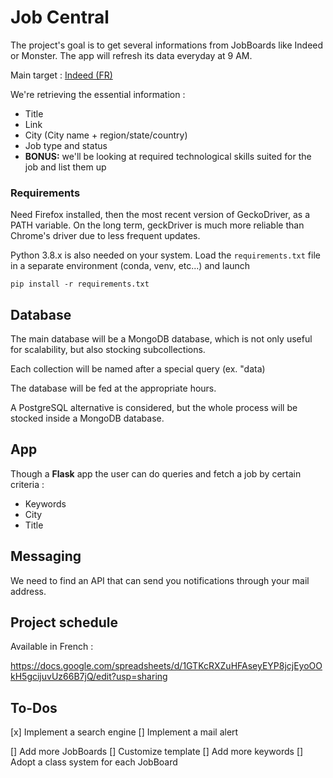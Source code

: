 # Job Central

The project's goal is to get several informations from JobBoards like Indeed or Monster. The app will refresh its data everyday at 9 AM.

Main target : [Indeed (FR)](https://www.indeed.fr/)

We're retrieving the essential information :
* Title
* Link
* City (City name + region/state/country)
* Job type and status
* **BONUS:** we'll be looking at required technological skills suited for the job and list them up

### Requirements

Need Firefox installed, then the most recent version of GeckoDriver, as a PATH variable. On the long term, geckDriver is much more reliable than Chrome's driver due to less frequent updates.

Python 3.8.x is also needed on your system. Load the `requirements.txt` file in a separate environment (conda, venv, etc...) and launch

```shell
pip install -r requirements.txt
```

## Database

The main database will be a MongoDB database, which is not only useful for scalability, but also stocking subcollections.

Each collection will be named after a special query (ex. "data)

The database will be fed at the appropriate hours.

A PostgreSQL alternative is considered, but the whole process will be stocked inside a MongoDB database.

## App

Though a **Flask** app the user can do queries and fetch a job by certain criteria :
* Keywords
* City
* Title

## Messaging

We need to find an API that can send you notifications through your mail address.

## Project schedule

Available in French :

https://docs.google.com/spreadsheets/d/1GTKcRXZuHFAseyEYP8jcjEyoOOkH5gcijuvUz66B7jQ/edit?usp=sharing

## To-Dos 

[x] Implement a search engine
[] Implement a mail alert

[] Add more JobBoards
[] Customize template
[] Add more keywords
[] Adopt a class system for each JobBoard